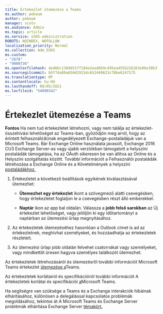 ```yaml
---
title: Értekezlet ütemezése a Teams
ms.author: pebaum
author: pebaum
manager: scotv
ms.audience: Admin
ms.topic: article
ms.service: o365-administration
ROBOTS: NOINDEX, NOFOLLOW
localization_priority: Normal
ms.collection: Adm_O365
ms.custom:
- "2678"
- "9000736"
ms.openlocfilehash: 4e46bc1384051ff184a2ead669c495ea455b226263e0be30b37a339151d810a4
ms.sourcegitcommit: b5f7da89a650d2915dc652449623c78be6247175
ms.translationtype: MT
ms.contentlocale: hu-HU
ms.lasthandoff: 08/05/2021
ms.locfileid: "54090342"
---
```

# <a name="schedule-a-meeting-in-teams"></a>Értekezlet ütemezése a Teams

**Fontos** Ha nem tud értekezletet létrehozni, vagy nem találja az értekezlet-összehívási lehetőséget az Teams-ban, győződjön meg arról, hogy az érintett felhasználó(k)nak engedélyezett Exchange-postaládájuk van a Microsoft Teams. Bár Exchange Online használata javasolt, Exchange 2016 CU3 Exchange Server-as vagy újabb verziókban támogatott a helyszíni postaládák támogatása, ha az OAuth sikeresen be van állítva az Online és a Helyszíni szolgáltatás között. További információt a [](https://docs.microsoft.com/exchange/recipients-in-exchange-online/create-user-mailboxes) Felhasználói postaládák létrehozása a Exchange Online és a Követelmények a helyszíni [postaládákhoz.](https://docs.microsoft.com/microsoftteams/exchange-teams-interact#requirements-for-mailboxes-hosted-on-premises) 

1. Értekezletet a következő beállítások egyikének kiválasztásával ütemezhet:

    - **Ütemezhet egy értekezlet** ikont a szövegmező alatti csevegésben, hogy értekezletet foglaljon le a csevegésben részt álló emberekkel.

    - **Naptár** ikon az app bal oldalán. Válassza a **jobb felső sarokban** az Új értekezlet lehetőséget, vagy jelöljön ki egy időtartományt a naptárban az ütemezési űrlap megnyitásához.

2. Az értekezletek ütemezéséhez hasonlóan a Outlook címet is ad az értekezletnek, meghívhat személyeket, és hozzáadhatja az értekezletek részleteit.

3. Az ütemezési űrlap jobb oldalán felvehet csatornákat vagy személyeket, vagy mindkettőt üresen hagyva személyes találkozót ütemezhet.

Az értekezletek létrehozásáról és ütemezésről további információt Microsoft Teams értekezlet [ütemezése a](https://support.office.com/article/Schedule-a-meeting-in-Teams-943507a9-8583-4c58-b5d2-8ec8265e04e5)Teams.

Az értekezletek korlátairól és specifikációiról további információt A értekezletek korlátai és specifikációi [a](https://docs.microsoft.com/microsoftteams/limits-specifications-teams#meetings-and-calls)Microsoft Teams.

Ha segítségre van szüksége a Teams és a Exchange interakciók hibáinak elhárításához, különösen a delegálással kapcsolatos problémák megoldásához, tekintse át A Microsoft Teams és Exchange Server problémák elhárítása Exchange Server [témakört.](https://docs.microsoft.com/microsoftteams/troubleshoot/known-issues/teams-exchange-interaction-issue)